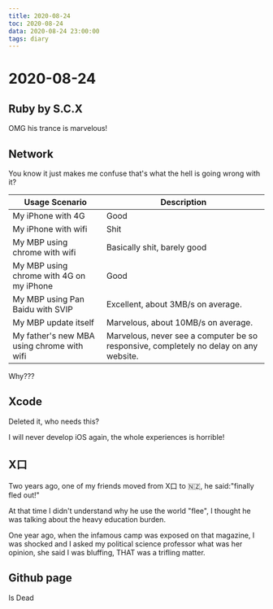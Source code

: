 ```yaml
---
title: 2020-08-24
toc: 2020-08-24
data: 2020-08-24 23:00:00
tags: diary
---
```



# 2020-08-24

## Ruby by S.C.X

OMG his trance is marvelous!

## Network

You know it just makes me confuse that's what the hell is going wrong with it?

| Usage Scenario                             | Description                                                  |
| ------------------------------------------ | ------------------------------------------------------------ |
| My iPhone with 4G                          | Good                                                         |
| My iPhone with wifi                        | Shit                                                         |
| My MBP using chrome with wifi              | Basically shit, barely good                                  |
| My MBP using chrome with 4G on my iPhone   | Good                                                         |
| My MBP using Pan Baidu with SVIP           | Excellent, about 3MB/s on average.                           |
| My MBP update itself                       | Marvelous, about 10MB/s on average.                          |
| My father's new MBA using chrome with wifi | Marvelous, never see a computer be so responsive, completely no delay on any website. |

Why???

## Xcode

Deleted it, who needs this?

I will never develop iOS again, the whole experiences is horrible!

## X口

Two years ago, one of my friends moved from X口 to 🇳🇿, he said:"finally fled out!"

At that time I didn't understand why he use the world "flee", I thought he was talking about the heavy education burden.

One year ago, when the infamous camp was exposed on that magazine, I was shocked and I asked my political science professor what was her opinion, she said I was bluffing, THAT was a trifling matter.

## Github page

Is Dead


